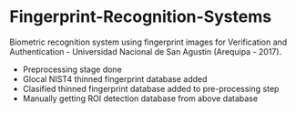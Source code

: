 # Fingerprint-Recognition-Systems
Biometric recognition system using fingerprint images for Verification and Authentication - Universidad Nacional de San Agustin (Arequipa - 2017).

- Preprocessing stage done
- Glocal NIST4 thinned fingerprint database added
- Clasified thinned fingerprint database added to pre-processing step
- Manually getting ROI detection database from above database
